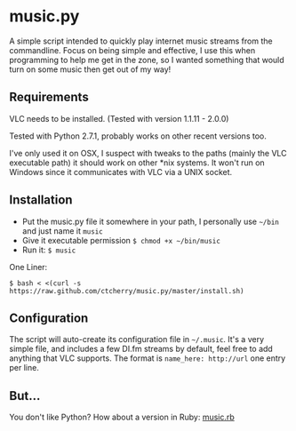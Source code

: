 music.py
========

A simple script intended to quickly play internet music streams from the commandline. Focus on being simple and effective, I use this when programming to help me get in the zone, so I wanted something that would turn on some music then get out of my way!

Requirements
------------
VLC needs to be installed. (Tested with version 1.1.11 - 2.0.0)

Tested with Python 2.7.1, probably works on other recent versions too.

I've only used it on OSX, I suspect with tweaks to the paths (mainly the VLC executable path) it should work on other *nix systems. It won't run on Windows since it communicates with VLC via a UNIX socket.

Installation
------------

- Put the music.py file it somewhere in your path, I personally use `~/bin` and just name it `music`
- Give it executable permission `$ chmod +x ~/bin/music`
- Run it: `$ music`

One Liner:

`$ bash < <(curl -s https://raw.github.com/ctcherry/music.py/master/install.sh)`

Configuration
-------------

The script will auto-create its configuration file in `~/.music`. It's a very simple file, and includes a few DI.fm streams by default, feel free to add anything that VLC supports. The format is `name_here: http://url` one entry per line.

But...
------
You don't like Python? How about a version in Ruby: [music.rb](https://github.com/ctcherry/music.rb)